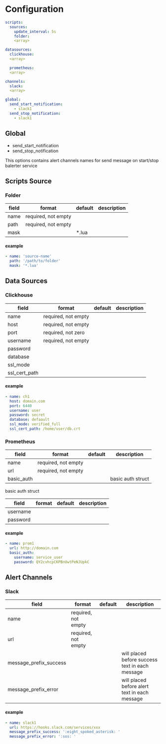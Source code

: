 # Configuration

```yaml
scripts:
  sources:
    update_interval: 5s
    folder:
    <array>

datasources:
  clickhouse:
  <array>

  prometheus:
  <array>

channels:
  slack:
  <array>

global:
  send_start_notification:
    - slack1
  send_stop_notification:
    - slack1
```

## Global

- send_start_notification
- send_stop_notification

This options contains alert channels names for send message on start/stop balerter service

## Scripts Source

### Folder

|field|format|default|description|
|-|-|-|-|
|name|required, not empty|||
|path|required, not empty|||
|mask||*.lua||

#### example

```yaml
- name: 'source-name'
  path: '/path/to/folder'
  mask: '*.lua'
```

## Data Sources

### Clickhouse

|field|format|default|description|
|-|-|-|-|
|name|required, not empty|||
|host|required, not empty|||
|port|required, not zero|||
|username|required, not empty|||
|password||||
|database||||
|ssl_mode||||
|ssl_cert_path||||

#### example

```yaml
- name: ch1
  host: domain.com
  port: 6440
  username: user
  password: secret
  database: defaault
  ssl_mode: verified_full
  ssl_cert_path: /home/user/db.crt
```

### Prometheus

|field|format|default|description|
|-|-|-|-|
|name|required, not empty|||
|url|required, not empty|||
|basic_auth|||basic auth struct|

basic auth struct

|field|format|default|description|
|-|-|-|-|
|username||||
|password||||

#### example
```yaml
- name: prom1
  url: http://domain.com
  basic_auth:
    username: service_user
    password: QY2cvhcpCKPBnUwtPeNJUpkC
```

## Alert Channels

### Slack

|field|format|default|description|
|-|-|-|-|
|name|required, not empty|||
|url|required, not empty|||
|message_prefix_success|||will placed before success text in each message|
|message_prefix_error|||will placed before alert text in each message|

#### example

```yaml
- name: slack1
  url: https://hooks.slack.com/services/xxx
  message_prefix_success: ':eight_spoked_asterisk: '
  message_prefix_error: ':sos: '
```